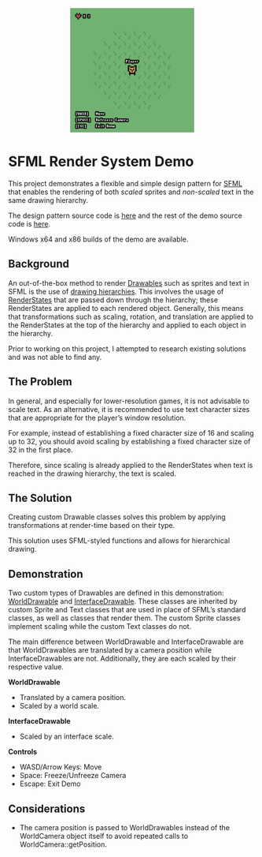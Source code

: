<div align="center">
  <img src="images/sfml-render-system-demo-gif.gif" width="50%">
</div>

<h1>SFML Render System Demo</h1>

This project demonstrates a flexible and simple design pattern for [SFML](https://www.sfml-dev.org/) that enables the rendering of both _scaled_ sprites and _non-scaled_ text in the same drawing hierarchy.

The design pattern source code is [here](source/design-pattern/) and the rest of the demo source code is [here](source/demo/).

Windows x64 and x86 builds of the demo are available.

## Background

An out-of-the-box method to render [Drawables](https://www.sfml-dev.org/documentation/2.5.1/classsf_1_1Drawable.php) such as sprites and text in SFML is the use of [drawing hierarchies](https://en.sfml-dev.org/forums/index.php?topic=1686.0). This involves the usage of [RenderStates](https://www.sfml-dev.org/documentation/2.5.1/classsf_1_1RenderStates.php) that are passed down through the hierarchy; these RenderStates are applied to each rendered object. Generally, this means that transformations such as scaling, rotation, and translation are applied to the RenderStates at the top of the hierarchy and applied to each object in the hierarchy.

Prior to working on this project, I attempted to research existing solutions and was not able to find any.

## The Problem

In general, and especially for lower-resolution games, it is not advisable to scale text. As an alternative, it is recommended to use text character sizes that are appropriate for the player’s window resolution.

For example, instead of establishing a fixed character size of 16 and scaling up to 32, you should avoid scaling by establishing a fixed character size of 32 in the first place.

Therefore, since scaling is already applied to the RenderStates when text is reached in the drawing hierarchy, the text is scaled.

## The Solution

Creating custom Drawable classes solves this problem by applying transformations at render-time based on their type.

This solution uses SFML-styled functions and allows for hierarchical drawing.

## Demonstration

Two custom types of Drawables are defined in this demonstration: [WorldDrawable](source/design-pattern/WorldDrawable.h) and [InterfaceDrawable](source/design-pattern/InterfaceDrawable.h). These classes are inherited by custom Sprite and Text classes that are used in place of SFML’s standard classes, as well as classes that render them. The custom Sprite classes implement scaling while the custom Text classes do not.

The main difference between WorldDrawable and InterfaceDrawable are that WorldDrawables are translated by a camera position while InterfaceDrawables are not. Additionally, they are each scaled by their respective value.

**WorldDrawable**
- Translated by a camera position.
- Scaled by a world scale.
  
**InterfaceDrawable**
- Scaled by an interface scale.

**Controls**
- WASD/Arrow Keys: Move
- Space: Freeze/Unfreeze Camera
- Escape: Exit Demo

## Considerations

- The camera position is passed to WorldDrawables instead of the WorldCamera object itself to avoid repeated calls to WorldCamera::getPosition.

